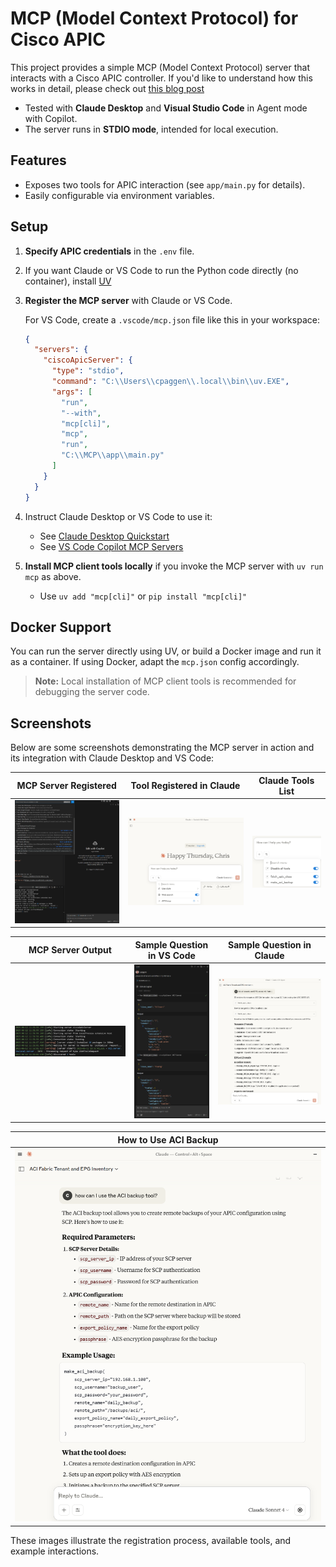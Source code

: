 # MCP (Model Context Protocol) for Cisco APIC

This project provides a simple MCP (Model Context Protocol) server that interacts with a Cisco APIC controller.
If you'd like to understand how this works in detail, please check out [this blog post](https://medium.com/@cpaggen/putting-ai-to-work-with-your-cisco-application-centric-infrastructure-fabric-a-mcp-server-for-aci-838e6fe62022)

- Tested with **Claude Desktop** and **Visual Studio Code** in Agent mode with Copilot.
- The server runs in **STDIO mode**, intended for local execution.

## Features

- Exposes two tools for APIC interaction (see `app/main.py` for details).
- Easily configurable via environment variables.

## Setup

1. **Specify APIC credentials** in the `.env` file.
2. If you want Claude or VS Code to run the Python code directly (no container), install [UV](https://docs.astral.sh/uv/)
3. **Register the MCP server** with Claude or VS Code.

   For VS Code, create a `.vscode/mcp.json` file like this in your workspace:

   ```json
   {
     "servers": {
       "ciscoApicServer": {
         "type": "stdio",
         "command": "C:\\Users\\cpaggen\\.local\\bin\\uv.EXE",
         "args": [
           "run",
           "--with",
           "mcp[cli]",
           "mcp",
           "run",
           "C:\\MCP\\app\\main.py"
         ]
       }
     }
   }
   ```

3. Instruct Claude Desktop or VS Code to use it:
   - See [Claude Desktop Quickstart](https://modelcontextprotocol.io/quickstart/user)
   - See [VS Code Copilot MCP Servers](https://code.visualstudio.com/docs/copilot/chat/mcp-servers)

4. **Install MCP client tools locally** if you invoke the MCP server with `uv run mcp` as above.
   - Use ```uv add "mcp[cli]"``` or ```pip install "mcp[cli]"```

## Docker Support

You can run the server directly using UV, or build a Docker image and run it as a container. If using Docker, adapt the `mcp.json` config accordingly.

> **Note:** Local installation of MCP client tools is recommended for debugging the server code.

## Screenshots

Below are some screenshots demonstrating the MCP server in action and its integration with Claude Desktop and VS Code:

| MCP Server Registered | Tool Registered in Claude | Claude Tools List |
|----------------------|--------------------------|------------------|
| ![MCP Server Registered](screenshots/01a-mcp_server_registered.png) | ![Tool Registered in Claude](screenshots/01b-tool_registered_in_claude.png) | ![Claude Tools List](screenshots/01c-claude_tools_list.png) |

| MCP Server Output | Sample Question in VS Code | Sample Question in Claude |
|-------------------|---------------------------|--------------------------|
| ![MCP Server Output](screenshots/02-mcp_server_output.png) | ![Sample Question VS Code](screenshots/03a-sample_question_vscode.png) | ![Sample Claude Question](screenshots/03b-sample_claude_question.png) |

| How to Use ACI Backup |
|----------------------|
| ![How to Use ACI Backup](screenshots/04-how_to_use_aci_backup.png) |

These images illustrate the registration process, available tools, and example interactions.
